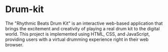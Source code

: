 # Drum-kit
The "Rhythmic Beats Drum Kit" is an interactive web-based application that brings the excitement and creativity of playing a real drum kit to the digital world. This project is implemented using HTML, CSS, and JavaScript, providing users with a virtual drumming experience right in their web browser.
